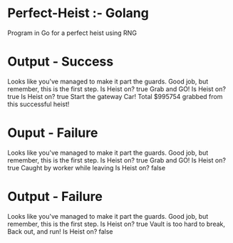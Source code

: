 # Perfect-Heist :- Golang
Program in Go for a perfect heist using RNG

# Output - Success
Looks like you've managed to make it part the guards. Good job, but remember, this is the first step.
Is Heist on? true
Grab and GO!
Is Heist on? true
Is Heist on? true
Start the gateway Car!
Total $995754 grabbed from this successful heist!

# Ouput - Failure
Looks like you've managed to make it part the guards. Good job, but remember, this is the first step.
Is Heist on? true
Grab and GO!
Is Heist on? true
Caught by worker while leaving
Is Heist on? false

# Output - Failure
Looks like you've managed to make it part the guards. Good job, but remember, this is the first step.
Is Heist on? true
Vault is too hard to break, Back out, and run!
Is Heist on? false
